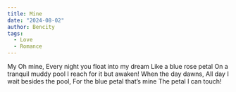 ```yaml
---
title: Mine
date: "2024-08-02"
author: Bencity
tags:
  - Love
  - Romance
---
```


My Oh mine,
Every night you float into my dream
Like a blue rose petal
On a tranquil muddy pool
I reach for it but awaken!
When the day dawns,
All day I wait besides the pool,
For the blue petal that’s mine
The petal I can touch!
